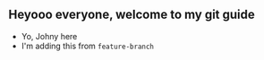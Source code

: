 ## Heyooo everyone, welcome to my git guide

- Yo, Johny here
- I'm adding this from  `feature-branch`
